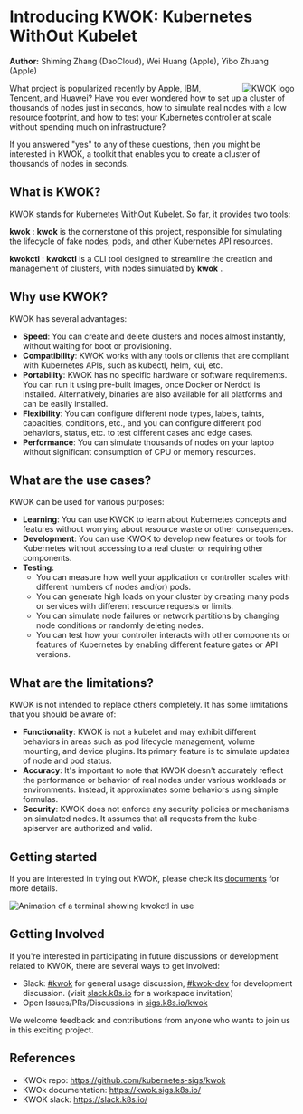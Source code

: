 
# Introducing KWOK: Kubernetes WithOut Kubelet

**Author:** Shiming Zhang (DaoCloud), Wei Huang (Apple), Yibo Zhuang (Apple)

<img style="float: right; display: inline-block; margin-left: 2em; max-width: 15em;" src="/blogs/images/kwok.svg" alt="KWOK logo" />

What project is popularized recently by Apple, IBM, Tencent, and Huawei?
Have you ever wondered how to set up a cluster of thousands of nodes just in seconds,
how to simulate real nodes with a low resource footprint, and how to test your
Kubernetes controller at scale without spending much on infrastructure?

If you answered "yes" to any of these questions, then you might be interested in KWOK,
a toolkit that enables you to create a cluster of thousands of nodes in seconds.

## What is KWOK?

KWOK stands for Kubernetes WithOut Kubelet. So far, it provides two tools:

__kwok__ 
: __kwok__ is the cornerstone of this project, responsible for simulating the lifecycle
  of fake nodes, pods, and other Kubernetes API resources.

__kwokctl__ 
: __kwokctl__ is a CLI tool designed to streamline the creation and management of clusters,
  with nodes simulated by __kwok__ .

## Why use KWOK?

KWOK has several advantages:

- **Speed**: You can create and delete clusters and nodes almost instantly,
  without waiting for boot or provisioning.
- **Compatibility**: KWOK works with any tools or clients that are compliant
  with Kubernetes APIs, such as kubectl, helm, kui, etc.
- **Portability**: KWOK has no specific hardware or software requirements.
  You can run it using pre-built images, once Docker or Nerdctl is installed.
  Alternatively, binaries are also available for all platforms and can be easily installed.
- **Flexibility**: You can configure different node types, labels, taints, capacities,
  conditions, etc., and you can configure different pod behaviors, status, etc. to
  test different cases and edge cases.
- **Performance**: You can simulate thousands of nodes on your laptop without
  significant consumption of CPU or memory resources.

## What are the use cases?

KWOK can be used for various purposes:

- **Learning**: You can use KWOK to learn about Kubernetes concepts and features
  without worrying about resource waste or other consequences.
- **Development**: You can use KWOK to develop new features or tools for Kubernetes
  without accessing to a real cluster or requiring other components.
- **Testing**:
    - You can measure how well your application or controller scales with different numbers of nodes and(or) pods.
    - You can generate high loads on your cluster by creating many pods or services with different resource requests or limits.
    - You can simulate node failures or network partitions by changing node conditions or randomly deleting nodes.
    - You can test how your controller interacts with other components or features of Kubernetes by enabling different feature gates or API versions.

## What are the limitations?

KWOK is not intended to replace others completely. It has some limitations that you should be aware of:

- **Functionality**: KWOK is not a kubelet and may exhibit different behaviors in areas such as pod lifecycle management, volume mounting, and device plugins. Its primary feature is to simulate updates of node and pod status.
- **Accuracy**: It's important to note that KWOK doesn't accurately reflect the performance or behavior of real nodes under various workloads or environments. Instead, it approximates some behaviors using simple formulas.
- **Security**: KWOK does not enforce any security policies or mechanisms on simulated nodes. It assumes that all requests from the kube-apiserver are authorized and valid.

## Getting started

If you are interested in trying out KWOK, please check its [documents] for more details.

![Animation of a terminal showing kwokctl in use](https://docs.daocloud.io/daocloud-docs-images/docs/en/docs/blogs/images/manage-clusters.svg)

## Getting Involved

If you're interested in participating in future discussions or development
related to KWOK, there are several ways to get involved:

- Slack: [#kwok] for general usage discussion, [#kwok-dev] for development
  discussion. (visit [slack.k8s.io] for a workspace invitation)
- Open Issues/PRs/Discussions in [sigs.k8s.io/kwok]

We welcome feedback and contributions from anyone who wants to join us in this exciting project.

## References

- KWOk repo: <https://github.com/kubernetes-sigs/kwok>
- KWOk documentation: <https://kwok.sigs.k8s.io/>
- KWOK slack: <https://slack.k8s.io/>

[documents]: https://kwok.sigs.k8s.io/
[sigs.k8s.io/kwok]: https://sigs.k8s.io/kwok/
[#kwok]: https://kubernetes.slack.com/messages/kwok/
[#kwok-dev]: https://kubernetes.slack.com/messages/kwok-dev/
[slack.k8s.io]: https://slack.k8s.io/
